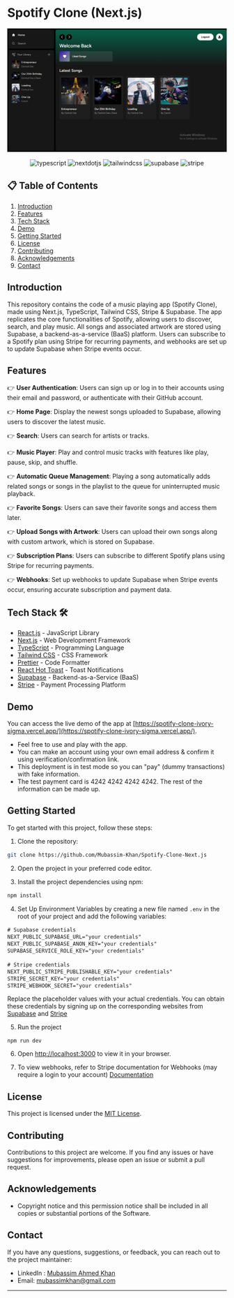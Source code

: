 # Spotify Clone (Next.js)

![Preview Image](https://github.com/Mubassim-Khan/Spotify-Clone-Next.js/blob/master/assets/Preview.png)

<div align="center">
    <img src="https://img.shields.io/badge/-TypeScript-black?style=for-the-badge&logoColor=white&logo=typescript&color=3178C6" alt="typescript" />
     <img src="https://img.shields.io/badge/-Next_JS-black?style=for-the-badge&logoColor=white&logo=nextdotjs&color=000000" alt="nextdotjs" />
    <img src="https://img.shields.io/badge/-Tailwind_CSS-black?style=for-the-badge&logoColor=white&logo=tailwindcss&color=06B6D4" alt="tailwindcss" />
    <img src="https://img.shields.io/badge/-Supabase-black?style=for-the-badge&logoColor=white&logo=supabase&color=234ea94b" alt="supabase" />
    <img src="https://img.shields.io/badge/-Stripe-%23563D7C.svg?style=for-the-badge&logo=stripe&logoColor=white" alt="stripe" />
</div>

## 📋 <a name="table">Table of Contents</a>

1. [Introduction](#introduction)
2. [Features](#features)
3. [Tech Stack](#tech-stack)
4. [Demo](#demo)
5. [Getting Started](#quick-start)
6. [License](#license)
7. [Contributing](#contributing)
8. [Acknowledgements](#acknowledgements)
9. [Contact](#contact)

## <a name="introduction">Introduction</a>

This repository contains the code of a music playing app (Spotify Clone), made using Next.js, TypeScript, Tailwind CSS, Stripe & Supabase. The app replicates the core functionalities of Spotify, allowing users to discover, search, and play music. All songs and associated artwork are stored using Supabase, a backend-as-a-service (BaaS) platform. Users can subscribe to a Spotify plan using Stripe for recurring payments, and webhooks are set up to update Supabase when Stripe events occur.

## <a name="features">Features</a>

👉 **User Authentication**: Users can sign up or log in to their accounts using their email and password, or authenticate with their GitHub account.

👉 **Home Page**: Display the newest songs uploaded to Supabase, allowing users to discover the latest music.

👉 **Search**: Users can search for artists or tracks.

👉 **Music Player**: Play and control music tracks with features like play, pause, skip, and shuffle.

👉 **Automatic Queue Management**: Playing a song automatically adds related songs or songs in the playlist to the queue for uninterrupted music playback.

👉 **Favorite Songs**: Users can save their favorite songs and access them later.

👉 **Upload Songs with Artwork**: Users can upload their own songs along with custom artwork, which is stored on Supabase.

👉 **Subscription Plans**: Users can subscribe to different Spotify plans using Stripe for recurring payments.

👉 **Webhooks**: Set up webhooks to update Supabase when Stripe events occur, ensuring accurate subscription and payment data.

## <a name="tech-stack">Tech Stack 🛠️</a>

- [React.js](https://reactjs.org/) - JavaScript Library
- [Next.js](https://nextjs.org/) - Web Development Framework
- [TypeScript](https://www.typescriptlang.org/) - Programming Language
- [Tailwind CSS](https://tailwindcss.com/) - CSS Framework
- [Prettier](https://prettier.io/) - Code Formatter
- [React Hot Toast](https://react-hot-toast.com/docs) - Toast Notifications
- [Supabase](https://supabase.com/) - Backend-as-a-Service (BaaS)
- [Stripe](https://stripe.com/) - Payment Processing Platform

## <a name="#demo">Demo</a>

You can access the live demo of the app at [https://spotify-clone-ivory-sigma.vercel.app/](https://spotify-clone-ivory-sigma.vercel.app/).

- Feel free to use and play with the app.
- You can make an account using your own email address & confirm it using verification/confirmation link.
- This deployment is in test mode so you can "pay" (dummy transactions) with fake information.
- The test payment card is 4242 4242 4242 4242. The rest of the information can be made up.

## <a name="#quick-start">Getting Started</a>

To get started with this project, follow these steps:

1. Clone the repository:

```bash
git clone https://github.com/Mubassim-Khan/Spotify-Clone-Next.js
```

2. Open the project in your preferred code editor.

3. Install the project dependencies using npm:

```bash
npm install
```

4. Set Up Environment Variables by creating a new file named `.env` in the root of your project and add the following variables:

```env
# Supabase credentials
NEXT_PUBLIC_SUPABASE_URL="your credentials"
NEXT_PUBLIC_SUPABASE_ANON_KEY="your credentials"
SUPABASE_SERVICE_ROLE_KEY="your credentials"

# Stripe credentials
NEXT_PUBLIC_STRIPE_PUBLISHABLE_KEY="your credentials"
STRIPE_SECRET_KEY="your credentials"
STRIPE_WEBHOOK_SECRET="your credentials"
```

Replace the placeholder values with your actual credentials. You can obtain these credentials by signing up on the corresponding websites from [Supabase](https://supabase.com/) and [Stripe](https://stripe.com/)

5. Run the project

```bash
npm run dev
```

6. Open [http://localhost:3000](http://localhost:3000) to view it in your browser.

7. To view webhooks, refer to Stripe documentation for Webhooks (may require a login to your account) [Documentation](https://dashboard.stripe.com/webhooks)

## <a name="license">License</a>

This project is licensed under the [MIT License](https://opensource.org/licenses/MIT).

## <a name="contributing">Contributing</a>

Contributions to this project are welcome. If you find any issues or have suggestions for improvements, please open an issue or submit a pull request.

## <a name="acknowledgements">Acknowledgements</a>

- Copyright notice and this permission notice shall be included in all copies or substantial portions of the Software.

## <a name="contact">Contact</a>

If you have any questions, suggestions, or feedback, you can reach out to the project maintainer:

- LinkedIn : [Mubassim Ahmed Khan](https://www.linkedin.com/in/mubassim-ahmed-khan/)
- Email: [mubassimkhan@gmail.com](mailto:mubassimkhan@gmail.com)

---

<!----->
